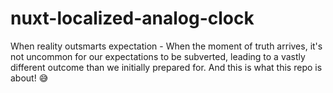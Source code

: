 # nuxt-localized-analog-clock
When reality outsmarts expectation - When the moment of truth arrives, it's not uncommon for our expectations to be subverted, leading to a vastly different outcome than we initially prepared for. And this is what this repo is about! 😅
